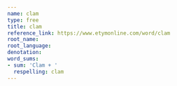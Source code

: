 ```yaml
---
name: clam
type: free
title: clam
reference_link: https://www.etymonline.com/word/clam
root_name: 
root_language: 
denotation: 
word_sums:
- sum: 'Clam + '
  respelling: clam
---
```

